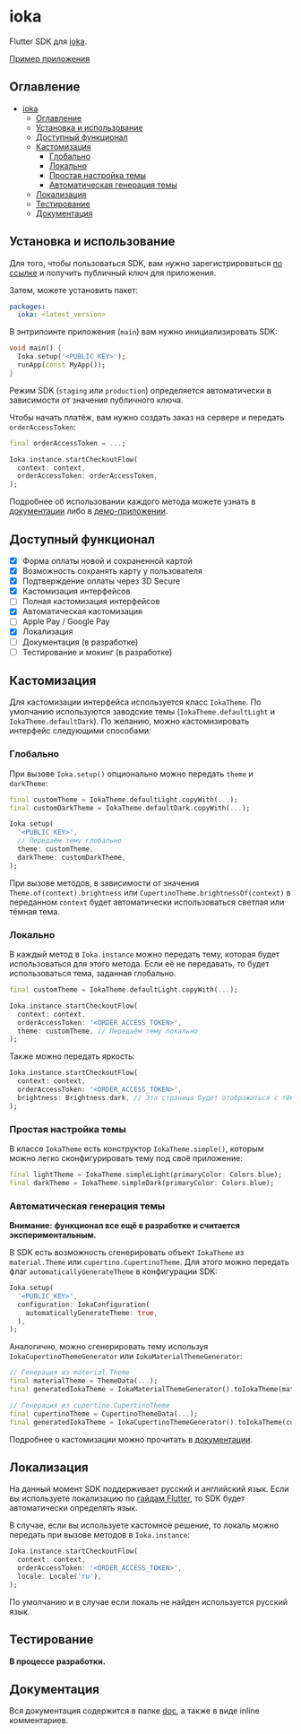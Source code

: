 # ioka 

Flutter SDK для [ioka](https://ioka.kz).

[Пример приложения](./demo/lib/main.dart)

## Оглавление
- [ioka](#ioka)
  - [Оглавление](#оглавление)
  - [Установка и использование](#установка-и-использование)
  - [Доступный функционал](#доступный-функционал)
  - [Кастомизация](#кастомизация)
    - [Глобально](#глобально)
    - [Локально](#локально)
    - [Простая настройка темы](#простая-настройка-темы)
    - [Автоматическая генерация темы](#автоматическая-генерация-темы)
  - [Локализация](#локализация)
  - [Тестирование](#тестирование)
  - [Документация](#документация)

## Установка и использование

Для того, чтобы пользоваться SDK, вам нужно зарегистрироваться 
[по ссылке](https://ioka.kz/contact-form) и получить публичный ключ для 
приложения.

Затем, можете установить пакет:

```yaml
packages:
  ioka: <latest_version>
```

В энтрипоинте приложения (`main`) вам нужно инициализировать SDK:

```dart
void main() {
  Ioka.setup('<PUBLIC_KEY>');
  runApp(const MyApp());
}
```

Режим SDK (`staging` или `production`) определяется автоматически в зависимости 
от значения публичного ключа.

Чтобы начать платёж, вам нужно создать заказ на сервере и передать 
`orderAccessToken`:

```dart
final orderAccessToken = ...;

Ioka.instance.startCheckoutFlow(
  context: context,
  orderAccessToken: orderAccessToken,
);
```

Подробнее об использовании каждого метода можете узнать в 
[документации](./doc/README.md) либо в [демо-приложении](./demo/lib/main.dart).

## Доступный функционал

- [x] Форма оплаты новой и сохраненной картой
- [x] Возможность сохранять карту у пользователя
- [x] Подтверждение оплаты через 3D Secure
- [x] Кастомизация интерфейсов
- [ ] Полная кастомизация интерфейсов 
- [x] Автоматическая кастомизация
- [ ] Apple Pay / Google Pay
- [x] Локализация
- [ ] Документация (в разработке)
- [ ] Тестирование и мокинг (в разработке)

## Кастомизация

Для кастомизации интерфейса используется класс `IokaTheme`. По умолчанию 
используются заводские темы (`IokaTheme.defaultLight` и 
`IokaTheme.defaultDark`). По желанию, можно кастомизировать интерфейс 
следующими способами:

### Глобально

При вызове `Ioka.setup()` опционально можно передать `theme` и `darkTheme`:

```dart
final customTheme = IokaTheme.defaultLight.copyWith(...);
final customDarkTheme = IokaTheme.defaultDark.copyWith(...);

Ioka.setup(
  '<PUBLIC_KEY>', 
  // Передаём тему глобально
  theme: customTheme,
  darkTheme: customDarkTheme, 
);
```

При вызове методов, в зависимости от значения `Theme.of(context).brightness` или
`CupertinoTheme.brightnessOf(context)` в переданном `context` будет 
автоматически использоваться светлая или тёмная тема.

### Локально

В каждый метод в `Ioka.instance` можно передать тему, которая будет 
использоваться для этого метода. Если её не передавать, то будет использоваться 
тема, заданная глобально.

```dart
final customTheme = IokaTheme.defaultLight.copyWith(...);

Ioka.instance.startCheckoutFlow(
  context: context,
  orderAccessToken: '<ORDER_ACCESS_TOKEN>',
  theme: customTheme, // Передаём тему локально
);
```

Также можно передать яркость:

```dart
Ioka.instance.startCheckoutFlow(
  context: context,
  orderAccessToken: '<ORDER_ACCESS_TOKEN>',
  brightness: Brightness.dark, // Эта страница будет отображаться с тёмной темой
);
```

### Простая настройка темы

В классе `IokaTheme` есть конструктор `IokaTheme.simple()`, которым можно
легко сконфигурировать тему под своё приложение:

```dart
final lightTheme = IokaTheme.simpleLight(primaryColor: Colors.blue);
final darkTheme = IokaTheme.simpleDark(primaryColor: Colors.blue);
```

### Автоматическая генерация темы

**Внимание: функционал все ещё в разработке и считается экспериментальным.**

В SDK есть возможность сгенерировать объект `IokaTheme` из `material.Theme` или
`cupertino.CupertinoTheme`. Для этого можно передать флаг 
`automaticallyGenerateTheme` в конфигурации SDK:

```dart
Ioka.setup(
  '<PUBLIC_KEY>', 
  configuration: IokaConfiguration(
    automaticallyGenerateTheme: true,
  ),
);
```

Аналогично, можно сгенерировать тему используя `IokaCupertinoThemeGenerator` или
`IokaMaterialThemeGenerator`:

```dart
// Генерация из material.Theme
final materialTheme = ThemeData(...);
final generatedIokaTheme = IokaMaterialThemeGenerator().toIokaTheme(materialTheme);

// Генерация из cupertino.CupertinoTheme
final cupertinoTheme = CupertinoThemeData(...);
final generatedIokaTheme = IokaCupertinoThemeGenerator().toIokaTheme(cupertinoTheme);
```

Подробнее о кастомизации можно прочитать в [документации](./doc/theme.md).

## Локализация

На данный момент SDK поддерживает русский и английский язык. Если вы используете
локализацию по [гайдам Flutter](https://docs.flutter.dev/development/accessibility-and-localization/internationalization),
то SDK будет автоматически определять язык.

В случае, если вы используете кастомное решение, то локаль можно передать при
вызове методов в `Ioka.instance`:

```dart
Ioka.instance.startCheckoutFlow(
  context: context,
  orderAccessToken: '<ORDER_ACCESS_TOKEN>',
  locale: Locale('ru'),
);
```

По умолчанию и в случае если локаль не найден используется русский язык.

## Тестирование

**В процессе разработки.**

## Документация

Вся документация содержится в папке [doc](./doc), а также в виде inline
комментариев.
